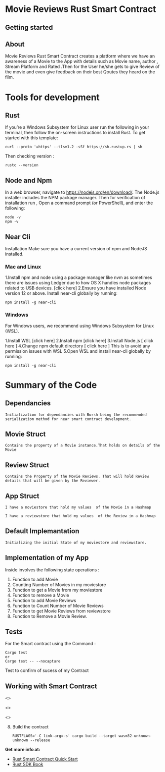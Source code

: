 # Movie Reviews Rust Smart Contract 

## Getting started
## About 
Movie Reviews Rust Smart Contract creates a platform where we have 
an awareness of a Movie to the App with details such as Movie name, author , Stream Platform and Rated .Then for the User he/she gets to give Review of the movie and even give feedback on their best Qoutes they heard on the film.

# Tools for development
## Rust
If you’re a Windows Subsystem for Linux user run the following in your terminal, then follow the on-screen instructions to install Rust.
To get started with this template:
 
    curl --proto '=https' --tlsv1.2 -sSf https://sh.rustup.rs | sh

Then checking version :

    rustc --version
## Node and Npm

In a web browser, navigate to https://nodejs.org/en/download/. The Node.js installer includes the NPM package manager.
Then for verification of installation run , Open a command prompt (or PowerShell), and enter the following:

    node -v
    npm -v

## Near Cli
Installation
Make sure you have a current version of npm and NodeJS installed.

### **Mac and Linux**
1.Install npm and node using a package manager like nvm as sometimes there are issues using Ledger due to how OS X handles node packages related to USB devices. [click here]
2.Ensure you have installed Node version 12 or above.
Install near-cli globally by running:

    npm install -g near-cli

### **Windows**
For Windows users, we recommend using Windows Subsystem for Linux (WSL).

1.Install WSL [click here]
2.Install npm [click here]
3.Install Node.js [ click here ]
4.Change npm default directory [ click here ]
This is to avoid any permission issues with WSL
5.Open WSL and install near-cli globally by running:

    npm install -g near-cli

# Summary of the Code 
 ## Dependancies 
    Initialization for dependancies with Borsh being the recommended serialization method for near smart contract development.
 ## Movie Struct
    Contains the property of a Movie instance.That holds on details of the Movie
 ## Review Struct
    Contains the Property of the Movie Reviews. That will hold Review details that will be given by the Reviewer.
 ## App  Struct 
    I have a moviestore that hold my values  of the Movie in a Hashmap

    I have a reviewstore that hold my values  of the Review in a Hashmap
 ## Default Implemantation 
    Initializing the initial State of my moviestore and reviewstore.
 ## Implementation of my App 
  Inside involves the following state operations :
  
  1. Function to add Movie 
  2. Counting Number of Movies in my moviestore
  3. Function to get a Movie from my moviestore
  4. Function to remove a Movie
  5. Function to add Movie Reviews 
  6. Function to Count Number of Movie Reviews
  7. Function to get Movie Reviews from reviewstore
  8. Function to Remove a Movie Review.

## Tests
For the Smart contract using the Command :

    Cargo test
    or
    Cargo test -- --nocapture
Test to confirm of sucess of my Contract
## Working with Smart Contract

<>

<>


<>

8. Build the contract

    `RUSTFLAGS='-C link-arg=-s' cargo build --target wasm32-unknown-unknown --release`

**Get more info at:**

* [Rust Smart Contract Quick Start](https://docs.near.org/docs/develop/contracts/rust/intro)
* [Rust SDK Book](https://www.near-sdk.io/)

